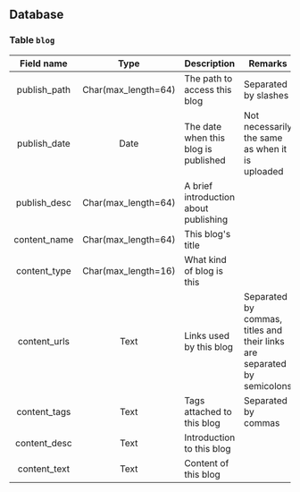 ## Database

### Table `blog`

| Field name | Type | Description | Remarks |
|:---:|:---:|-----|-----|
| publish_path | Char(max_length=64) | The path to access this blog | Separated by slashes |
| publish_date | Date | The date when this blog is published | Not necessarily the same as when it is uploaded |
| publish_desc | Char(max_length=64) | A brief introduction about publishing |  |
| content_name | Char(max_length=64) | This blog's title |  |
| content_type | Char(max_length=16) | What kind of blog is this |  |
| content_urls | Text | Links used by this blog | Separated by commas, titles and their links are separated by semicolons |
| content_tags | Text | Tags attached to this blog | Separated by commas |
| content_desc | Text | Introduction to this blog |  |
| content_text | Text | Content of this blog |  |
